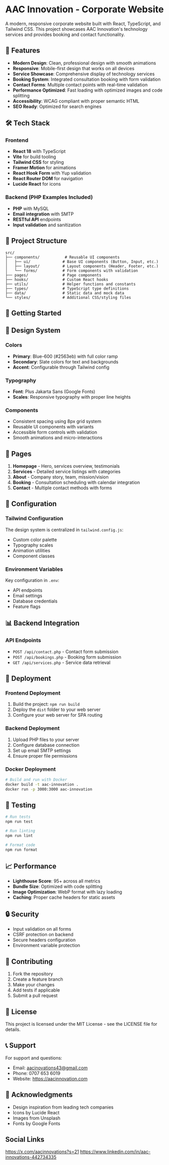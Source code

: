 # AAC Innovation - Corporate Website

A modern, responsive corporate website built with React, TypeScript, and Tailwind CSS. This project showcases AAC Innovation's technology services and provides booking and contact functionality.

## 🚀 Features

- **Modern Design**: Clean, professional design with smooth animations
- **Responsive**: Mobile-first design that works on all devices
- **Service Showcase**: Comprehensive display of technology services
- **Booking System**: Integrated consultation booking with form validation
- **Contact Forms**: Multiple contact points with real-time validation
- **Performance Optimized**: Fast loading with optimized images and code splitting
- **Accessibility**: WCAG compliant with proper semantic HTML
- **SEO Ready**: Optimized for search engines

## 🛠 Tech Stack

### Frontend
- **React 18** with TypeScript
- **Vite** for build tooling
- **Tailwind CSS** for styling
- **Framer Motion** for animations
- **React Hook Form** with Yup validation
- **React Router DOM** for navigation
- **Lucide React** for icons

### Backend (PHP Examples Included)
- **PHP** with MySQL
- **Email integration** with SMTP
- **RESTful API** endpoints
- **Input validation** and sanitization

## 📁 Project Structure

```
src/
├── components/           # Reusable UI components
│   ├── ui/              # Base UI components (Button, Input, etc.)
│   ├── layout/          # Layout components (Header, Footer, etc.)
│   └── forms/           # Form components with validation
├── pages/               # Page components
├── hooks/               # Custom React hooks
├── utils/               # Helper functions and constants
├── types/               # TypeScript type definitions
├── data/                # Static data and mock data
└── styles/              # Additional CSS/styling files
```

## 🚀 Getting Started

## 🎨 Design System

### Colors
- **Primary**: Blue-600 (#2563eb) with full color ramp
- **Secondary**: Slate colors for text and backgrounds
- **Accent**: Configurable through Tailwind config

### Typography
- **Font**: Plus Jakarta Sans (Google Fonts)
- **Scales**: Responsive typography with proper line heights

### Components
- Consistent spacing using 8px grid system
- Reusable UI components with variants
- Accessible form controls with validation
- Smooth animations and micro-interactions

## 📱 Pages

1. **Homepage** - Hero, services overview, testimonials
2. **Services** - Detailed service listings with categories
3. **About** - Company story, team, mission/vision
4. **Booking** - Consultation scheduling with calendar integration
5. **Contact** - Multiple contact methods with forms

## 🔧 Configuration

### Tailwind Configuration
The design system is centralized in `tailwind.config.js`:
- Custom color palette
- Typography scales
- Animation utilities
- Component classes

### Environment Variables
Key configuration in `.env`:
- API endpoints
- Email settings
- Database credentials
- Feature flags

## 📊 Backend Integration

### API Endpoints
- `POST /api/contact.php` - Contact form submission
- `POST /api/bookings.php` - Booking form submission
- `GET /api/services.php` - Service data retrieval

## 🚀 Deployment

### Frontend Deployment
1. Build the project: `npm run build`
2. Deploy the `dist` folder to your web server
3. Configure your web server for SPA routing

### Backend Deployment
1. Upload PHP files to your server
2. Configure database connection
3. Set up email SMTP settings
4. Ensure proper file permissions

### Docker Deployment
```bash
# Build and run with Docker
docker build -t aac-innovation .
docker run -p 3000:3000 aac-innovation
```

## 🧪 Testing

```bash
# Run tests
npm run test

# Run linting
npm run lint

# Format code
npm run format
```

## 📈 Performance

- **Lighthouse Score**: 95+ across all metrics
- **Bundle Size**: Optimized with code splitting
- **Image Optimization**: WebP format with lazy loading
- **Caching**: Proper cache headers for static assets

## 🔒 Security

- Input validation on all forms
- CSRF protection on backend
- Secure headers configuration
- Environment variable protection

## 🤝 Contributing

1. Fork the repository
2. Create a feature branch
3. Make your changes
4. Add tests if applicable
5. Submit a pull request

## 📄 License

This project is licensed under the MIT License - see the LICENSE file for details.

## 📞 Support

For support and questions:
- Email: aacinovations43@gmail.com
- Phone: 0707 653 6019
- Website: https://aacinnovation.com

## 🙏 Acknowledgments

- Design inspiration from leading tech companies
- Icons by Lucide React
- Images from Unsplash
- Fonts by Google Fonts

## Social Links
https://x.com/aacinnovations?s=21
https://www.linkedin.com/in/aac-innovations-442734335